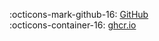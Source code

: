 :octicons-mark-github-16: <a id=github-link href="" class="header-icons" target="_blank" rel="noopener">GitHub</a><br>
:octicons-container-16: <a id=ghcrio-link href="" class="header-icons" target="_blank" rel="noopener">ghcr.io</a>

<div id="project-links"></div>

